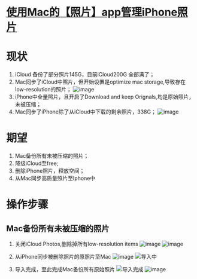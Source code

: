 # [使用Mac的【照片】app管理iPhone照片](https://github.com/humyna/gitblog/issues/11)

# 现状
1. iCloud 备份了部分照片145G，目前iCloud200G 全部满了；
2. Mac同步了iCloud中照片，但开始设置是optimize mac storage,导致存在low-resolution的照片；
![image](https://github.com/humyna/gitblog/assets/2505439/4922d52c-b387-4e99-984d-bb926fe3372c)
3. iPhone中全量照片，且开启了Download and keep Orignals,均是原始照片，未被压缩；
4. Mac同步了iPhone除了从iCloud中下载的剩余照片，338G；
![image](https://github.com/humyna/gitblog/assets/2505439/63e83afb-56f7-4d12-8302-e9fd6405e74b)

# 期望
1. Mac备份所有未被压缩的照片；
2. 降级iCloud至free;
3. 删除iPhone照片，释放空间；
4. 从Mac同步高质量照片至Iphone中

# 操作步骤
## Mac备份所有未被压缩的照片
1. 关闭iCloud Photos,删除掉所有low-resolution items 
![image](https://github.com/humyna/gitblog/assets/2505439/9746bcb8-20cd-4675-97f5-0d5675083804)
![image](https://github.com/humyna/gitblog/assets/2505439/bd9cb573-bb56-4871-a1fd-15be4fdfd778)

2. 从iPhone同步被删除照片的原照片至Mac
![image](https://github.com/humyna/gitblog/assets/2505439/624b4df2-3000-4443-ae67-d6d870bda64a)
![导入中](https://github.com/humyna/gitblog/assets/2505439/b2519f41-e35a-428a-8d5b-c66c08264b40)

3. 导入完成，至此完成Mac备份所有原始照片
![导入完成](https://github.com/humyna/gitblog/assets/2505439/314c37de-08e1-4c59-b9d5-1f18b6f5fa1f)
![image](https://github.com/humyna/gitblog/assets/2505439/0762d90b-5398-471c-ad56-13a6173507a5)
